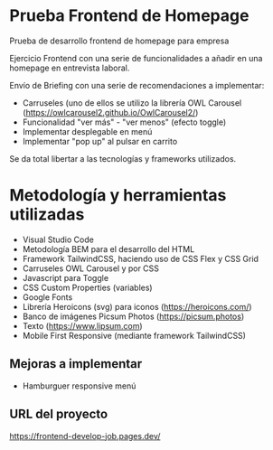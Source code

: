# Prueba Frontend de Homepage
Prueba de desarrollo frontend de homepage para empresa

Ejercicio Frontend con una serie de funcionalidades a añadir en una homepage en entrevista laboral.

Envío de Briefing con una serie de recomendaciones a implementar:

- Carruseles (uno de ellos se utilizo la librería OWL Carousel (https://owlcarousel2.github.io/OwlCarousel2/)
- Funcionalidad "ver más" - "ver menos" (efecto toggle)
- Implementar desplegable en menú
- Implementar "pop up" al pulsar en carrito


Se da total libertar a las tecnologías y frameworks utilizados.

# Metodología y herramientas utilizadas

- Visual Studio Code
- Metodología BEM para el desarrollo del HTML
- Framework TailwindCSS, haciendo uso de CSS Flex y CSS Grid
- Carruseles OWL Carousel y por CSS
- Javascript para Toggle
- CSS Custom Properties (variables)
- Google Fonts
- Librería Heroicons (svg) para iconos (https://heroicons.com/)
- Banco de imágenes Picsum Photos (https://picsum.photos)
- Texto (https://www.lipsum.com)
- Mobile First Responsive (mediante framework TailwindCSS)


## Mejoras a implementar

- Hamburguer responsive menú


## URL del proyecto

https://frontend-develop-job.pages.dev/
